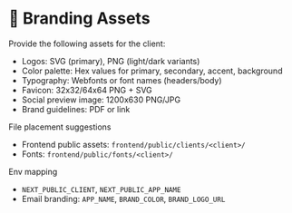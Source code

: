 # 🎨 Branding Assets

Provide the following assets for the client:

- Logos: SVG (primary), PNG (light/dark variants)
- Color palette: Hex values for primary, secondary, accent, background
- Typography: Webfonts or font names (headers/body)
- Favicon: 32x32/64x64 PNG + SVG
- Social preview image: 1200x630 PNG/JPG
- Brand guidelines: PDF or link

File placement suggestions

- Frontend public assets: `frontend/public/clients/<client>/`
- Fonts: `frontend/public/fonts/<client>/`

Env mapping

- `NEXT_PUBLIC_CLIENT`, `NEXT_PUBLIC_APP_NAME`
- Email branding: `APP_NAME`, `BRAND_COLOR`, `BRAND_LOGO_URL`
